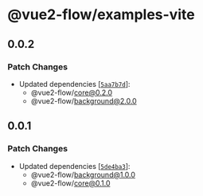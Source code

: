 # @vue2-flow/examples-vite

## 0.0.2

### Patch Changes

- Updated dependencies [[`5aa7b7d`](https://github.com/jonadeline/vue2-flow/commit/5aa7b7de77547a709f9c11cc75108c0100fa2d1f)]:
  - @vue2-flow/core@0.2.0
  - @vue2-flow/background@2.0.0

## 0.0.1

### Patch Changes

- Updated dependencies [[`5de4ba3`](https://github.com/jonadeline/vue2-flow/commit/5de4ba3d68f5e16b46aa5dba4fc84d4568f47cea)]:
  - @vue2-flow/background@1.0.0
  - @vue2-flow/core@0.1.0
